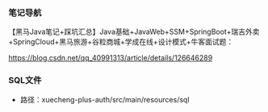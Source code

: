 ### 笔记导航

【黑马Java笔记+踩坑汇总】Java基础+JavaWeb+SSM+SpringBoot+瑞吉外卖+SpringCloud+黑马旅游+谷粒商城+学成在线+设计模式+牛客面试题：

https://blog.csdn.net/qq_40991313/article/details/126646289

### SQL文件
- 路径：xuecheng-plus-auth/src/main/resources/sql
